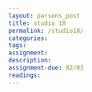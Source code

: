 ```yaml
---  
layout: parsons_post  
title: studio 18 
permalink: /studio18/  
categories:   
tags:  
assignment: 
description: 
assignment-due: 02/03
readings: 
---  
```

